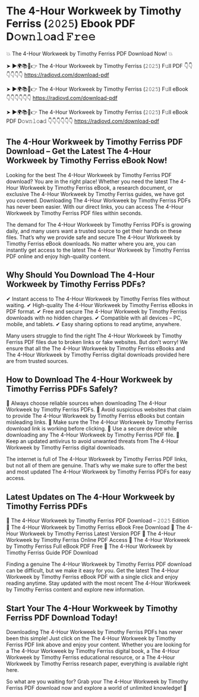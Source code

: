 # The 4-Hour Workweek by Timothy Ferriss (𝟸𝟶𝟸𝟻) Ebook PDF D𝚘𝚠𝚗𝚕𝚘a𝚍 𝙵𝚛𝚎𝚎

💥 The 4-Hour Workweek by Timothy Ferriss PDF Download Now! 💥

➤ ►🌍📚📱👉 The 4-Hour Workweek by Timothy Ferriss (𝟸𝟶𝟸𝟻) F𝚞ll PDF 👇👇👇👇👇👇
https://radiovd.com/download-pdf

➤ ►🌍📚📱👉 The 4-Hour Workweek by Timothy Ferriss (𝟸𝟶𝟸𝟻) F𝚞ll eBook 👇👇👇👇👇👇
https://radiovd.com/download-pdf

➤ ►🌍📚📱👉 The 4-Hour Workweek by Timothy Ferriss (𝟸𝟶𝟸𝟻) F𝚞ll eBook PDF D𝚘𝚠𝚗𝚕𝚘a𝚍 👇👇👇👇👇👇
https://radiovd.com/download-pdf

## The 4-Hour Workweek by Timothy Ferriss PDF Download – Get the Latest The 4-Hour Workweek by Timothy Ferriss eBook Now!

Looking for the best The 4-Hour Workweek by Timothy Ferriss PDF download? You are in the right place! Whether you need the latest The 4-Hour Workweek by Timothy Ferriss eBook, a research document, or exclusive The 4-Hour Workweek by Timothy Ferriss guides, we have got you covered. Downloading The 4-Hour Workweek by Timothy Ferriss PDFs has never been easier. With our direct links, you can access The 4-Hour Workweek by Timothy Ferriss PDF files within seconds.

The demand for The 4-Hour Workweek by Timothy Ferriss PDFs is growing daily, and many users want a trusted source to get their hands on these files. That’s why we provide safe and secure The 4-Hour Workweek by Timothy Ferriss eBook downloads. No matter where you are, you can instantly get access to the latest The 4-Hour Workweek by Timothy Ferriss PDF online and enjoy high-quality content.

## Why Should You Download The 4-Hour Workweek by Timothy Ferriss PDFs?

✔ Instant access to The 4-Hour Workweek by Timothy Ferriss files without waiting.
✔ High-quality The 4-Hour Workweek by Timothy Ferriss eBooks in PDF format.
✔ Free and secure The 4-Hour Workweek by Timothy Ferriss downloads with no hidden charges.
✔ Compatible with all devices – PC, mobile, and tablets.
✔ Easy sharing options to read anytime, anywhere.

Many users struggle to find the right The 4-Hour Workweek by Timothy Ferriss PDF files due to broken links or fake websites. But don’t worry! We ensure that all the The 4-Hour Workweek by Timothy Ferriss eBooks and The 4-Hour Workweek by Timothy Ferriss digital downloads provided here are from trusted sources.

## How to Download The 4-Hour Workweek by Timothy Ferriss PDFs Safely?

📌 Always choose reliable sources when downloading The 4-Hour Workweek by Timothy Ferriss PDFs.
📌 Avoid suspicious websites that claim to provide The 4-Hour Workweek by Timothy Ferriss eBooks but contain misleading links.
📌 Make sure the The 4-Hour Workweek by Timothy Ferriss download link is working before clicking.
📌 Use a secure device while downloading any The 4-Hour Workweek by Timothy Ferriss PDF file.
📌 Keep an updated antivirus to avoid unwanted threats from The 4-Hour Workweek by Timothy Ferriss digital downloads.

The internet is full of The 4-Hour Workweek by Timothy Ferriss PDF links, but not all of them are genuine. That’s why we make sure to offer the best and most updated The 4-Hour Workweek by Timothy Ferriss PDFs for easy access.

## Latest Updates on The 4-Hour Workweek by Timothy Ferriss PDFs

🔹 The 4-Hour Workweek by Timothy Ferriss PDF Download – 𝟸𝟶𝟸𝟻 Edition
🔹 The 4-Hour Workweek by Timothy Ferriss eBook Free Download
🔹 The 4-Hour Workweek by Timothy Ferriss Latest Version PDF
🔹 The 4-Hour Workweek by Timothy Ferriss Online PDF Access
🔹 The 4-Hour Workweek by Timothy Ferriss Full eBook PDF Free
🔹 The 4-Hour Workweek by Timothy Ferriss Guide PDF Download

Finding a genuine The 4-Hour Workweek by Timothy Ferriss PDF download can be difficult, but we make it easy for you. Get the latest The 4-Hour Workweek by Timothy Ferriss eBook PDF with a single click and enjoy reading anytime. Stay updated with the most recent The 4-Hour Workweek by Timothy Ferriss content and explore new information.

## Start Your The 4-Hour Workweek by Timothy Ferriss PDF Download Today!

Downloading The 4-Hour Workweek by Timothy Ferriss PDFs has never been this simple! Just click on the The 4-Hour Workweek by Timothy Ferriss PDF link above and enjoy your content. Whether you are looking for a The 4-Hour Workweek by Timothy Ferriss digital book, a The 4-Hour Workweek by Timothy Ferriss educational resource, or a The 4-Hour Workweek by Timothy Ferriss research paper, everything is available right here.

So what are you waiting for? Grab your The 4-Hour Workweek by Timothy Ferriss PDF download now and explore a world of unlimited knowledge! 🚀